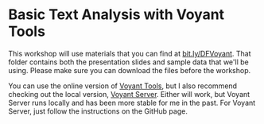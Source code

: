# Basic Text Analysis with Voyant Tools

This workshop will use materials that you can find at [bit.ly/DFVoyant](https://bit.ly/DFVoyant). That folder contains both the presentation slides and sample data that we'll be using. Please make sure you can download the files before the workshop.

You can use the online version of [Voyant Tools](https://voyant-tools.org/), but I also recommend checking out the local version, [Voyant Server](https://github.com/sgsinclair/VoyantServer). Either will work, but Voyant Server runs locally and has been more stable for me in the past. For Voyant Server, just follow the instructions on the GitHub page.
